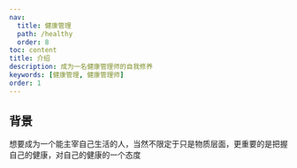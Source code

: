 ```yaml
---
nav:
  title: 健康管理
  path: /healthy
  order: 8
toc: content
title: 介绍
description: 成为一名健康管理师的自我修养
keywords: [健康管理, 健康管理师]
order: 1
---
```


## 背景

想要成为一个能主宰自己生活的人，当然不限定于只是物质层面，更重要的是把握自己的健康，对自己的健康的一个态度
